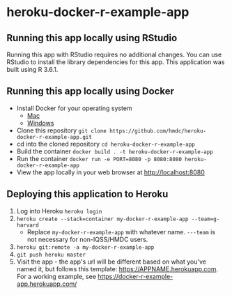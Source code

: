 # heroku-docker-r-example-app

## Running this app locally using RStudio
Running this app with RStudio requires no additional changes. You can use RStudio to install the library dependencies for this app.
This application was built using R 3.6.1.

## Running this app locally using Docker
* Install Docker for your operating system
  - [Mac](https://docs.docker.com/docker-for-mac/install/)
  - [Windows](https://docs.docker.com/docker-for-windows/install/)
* Clone this repository
```git clone https://github.com/hmdc/heroku-docker-r-example-app.git```
* cd into the cloned repository
```cd heroku-docker-r-example-app```
* Build the container
```docker build . -t heroku-docker-r-example-app```
* Run the container
```docker run -e PORT=8080 -p 8080:8080 heroku-docker-r-example-app```
* View the app locally in your web browser at <http://localhost:8080>

## Deploying this application to Heroku
1. Log into Heroku
```heroku login```
2. ```heroku create --stack=container my-docker-r-example-app --team=g-harvard```
   * Replace ```my-docker-r-example-app``` with whatever name. ```---team``` is not necessary for non-IQSS/HMDC users.
3. ```heroku git:remote -a my-docker-r-example-app```
4. ```git push heroku master```
5. Visit the app - the app's url will be different based on what you've named it, but follows this template: <https://APPNAME.herokuapp.com>. For a working example, see <https://docker-r-example-app.herokuapp.com/>

